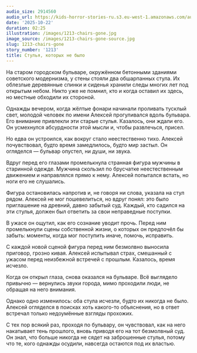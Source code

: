 ```yaml
---
audio_size: 2914560
audio_url: https://kids-horror-stories-ru.s3.eu-west-1.amazonaws.com/audio/1213-chairs-gone.mp3
date: '2025-10-22'
duration: 02:25
illustration: /images/1213-chairs-gone.jpg
image_source: /images/1213-chairs-gone-source.jpg
slug: 1213-chairs-gone
story_number: '1213'
title: Стулья, которых не было
---
```


На старом городском бульваре, окружённом бетонными зданиями советского модернизма, у стены стояли два обшарпанных стула. Их облезлые деревянные спинки и сиденья хранили следы многих лет под открытым небом. Никто уже не помнил, кто и когда оставил их здесь, но местные обходили их стороной.

Однажды вечером, когда жёлтые фонари начинали проливать тусклый свет, молодой человек по имени Алексей прогуливался вдоль бульвара. Его внимание привлекли эти старые стулья. Казалось, они ждали его. Он усмехнулся абсурдности этой мысли и, чтобы развлечься, присел.

Но едва он устроился, как вокруг стало неестественно тихо. Алексей почувствовал, будто время замедлилось, будто мир застыл. Он огляделся — бульвар опустел, ни души, ни звука.

Вдруг перед его глазами промелькнула странная фигура мужчины в старинной одежде. Мужчина скользил по брусчатке неестественным движением и направлялся прямо к нему. Алексей попытался встать, но ноги его не слушались.

Фигура остановилась напротив и, не говоря ни слова, указала на стул рядом. Алексей не мог пошевелиться, но вдруг понял: это было приглашение на древний, давно забытый суд. Каждый, кто садился на эти стулья, должен был ответить за свои неправедные поступки.

В ужасе он ощутил, как его сознание уводит прочь. Перед ним промелькнули сцены собственной жизни, о которых он предпочёл бы забыть: моменты, когда мог поступить иначе, помочь, исправить.

С каждой новой сценой фигура перед ним безмолвно выносила приговор, грозно кивая. Алексей испытывал страх, смешанный с ужасом перед неизбежной встречей с прошлым. Казалось, время исчезло.

Когда он открыл глаза, снова оказался на бульваре. Всё выглядело привычно — вернулись звуки города, мимо проходили люди, не обращая на него внимания.

Однако одно изменилось: оба стула исчезли, будто их никогда не было. Алексей огляделся в поисках хоть какого-то объяснения, но в ответ встречал только недоумённые взгляды прохожих.

С тех пор всякий раз, проходя по бульвару, он чувствовал, как на него накатывает тень прошлого, вновь приводя его на тот безмолвный суд. Он знал, что больше никогда не сядет на заброшенные стулья, потому что те, кого однажды осудили, навсегда остаются под их властью.